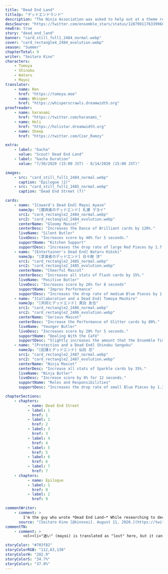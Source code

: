 ```yaml
---
title: "Dead End Land"
titleJp: "デッドエンドランド"
description: "The Ninja Association was asked to help out at a theme restaurant. However, Mayoi—who can't stand crowds—runs off..."
descSource: "https://twitter.com/ensemble_stars/status/1287991176339968001"
newEra: true
story: "dead_end_land"
banner: "card_still_full1_2484_normal.webp"
cover: "card_rectangle4_2484_evolution.webp"
season: "Summer"
chapterTotal: 9
writer: "Seitaro Kino"
characters:
    - Tomoya
    - Shinobu
    - Wataru
    - Mayoi
translator:
    - name: Ren
      href: "https://tomoya.moe"
    - name: Whisper
      href: "https://whisperscrawls.dreamwidth.org"
proofreader:
    - name: haranami
      href: "https://twitter.com/haranami_"
    - name: Holi
      href: "https://holistar.dreamwidth.org"
    - name: Sheep
      href: "https://twitter.com/Czar_Ramzy"

extra:
    - label: "Gacha"
      value: "Scout! Dead End Land"
    - label: "Gacha Duration"
      value: "7/30/2020 (15:00 JST) - 8/14/2020 (15:00 JST)"

images:
    - src: "card_still_full1_2484_normal.webp"
      caption: "Epilogue (2)"
    - src: "card_still_full1_2485_normal.webp"
      caption: "Dead End Street (7)"

cards:
    - name: "[Coward's Dead End] Mayoi Ayase"
      nameJp: "[臆病者のデッドエンド] 礼瀬 マヨイ"
      src1: "card_rectangle2_2484_normal.webp"
      src2: "card_rectangle2_2484_evolution.webp"
      centerName: "Gloomy Mascot"
      centerDesc: "Increases the Dance of Brilliant cards by 120%."
      liveName: "Silent Butler"
      liveDesc: "Increases score by 40% for 5 seconds."
      supportName: "Kitchen Support"
      supportDesc: "Increases the drop rate of large Red Pieces by 1.7."
    - name: "[Entertainer's Dead End] Wataru Hibiki"
      nameJp: "[享楽者のデッドエンド] 日々樹 渉"
      src1: "card_rectangle2_2485_normal.webp"
      src2: "card_rectangle2_2485_evolution.webp"
      centerName: "Cheerful Mascot"
      centerDesc: "Increases all stats of Flash cards by 35%."
      liveName: "Positive Butler"
      liveDesc: "Increases score by 26% for 8 seconds"
      supportName: "Improv Performance"
      supportDesc: "Increases the drop rate of medium Blue Pieces by 1.5."
    - name: "[Collaboration and a Dead End] Tomoya Mashiro"
      nameJp: "[共同とデッドエンド] 真白 友也"
      src1: "card_rectangle2_2486_normal.webp"
      src2: "card_rectangle2_2486_evolution.webp"
      centerName: "Serious Mascot"
      centerDesc: "Increase the Performance of Glitter cards by 80%."
      liveName: "Younger Butler"
      liveDesc: "Increases score by 20% for 5 seconds."
      supportName: "Dealing With the Café"
      supportDesc: "Slightly increases the amount that the Ensemble Time gauge rises."
    - name: "[Protection and a Dead End] Shinobu Sengoku"
      nameJp: "[庇護とデッドエンド] 仙石 忍"
      src1: "card_rectangle2_2487_normal.webp"
      src2: "card_rectangle2_2487_evolution.webp"
      centerName: "Ninja Mascot"
      centerDesc: "Increase all stats of Sparkle cards by 35%."
      liveName: "Ninja Butler"
      liveDesc: "Increase score by 8% for 12 seconds."
      supportName: "Roles and Responsibilities"
      supportDesc: "Increases the drop rate of small Blue Pieces by 1.3."

chapterSections:
    - chapters:
          - name: Dead End Street
          - label: 1
            href: 1
          - label: 2
            href: 2
          - label: 3
            href: 3
          - label: 4
            href: 4
          - label: 5
            href: 5
          - label: 6
            href: 6
          - label: 7
            href: 7
    - chapters:
          - name: Epilogue
          - label: 1
            href: 8
          - label: 2
            href: 9 

commentWriter:
    - comment: > 
        I'm the guy who wrote *Dead End Land~* While researching to decide on a chapter name, I came across the [idiom "生死妄念."](https://yoji.jitenon.jp/yojil/5571.html) It means "to be lost<Fn num="1">"迷い" (mayoi) is translated as "lost" here, but it can also mean doubt, delusion, etc. In Buddhism, it refers to the inability to reach enlightenment.</Fn> in your destructive thoughts forever, even when you reincarnate," which suits Mayoi perfectly! He's literally the personification of it! (he's not)
      source: "[Seitaro Kino [@kinosei]. August 11, 2020.](https://twitter.com/kinosei/status/1292826101463490560)"
commentTN:
    - comment: >
        <ol><li>"迷い" (mayoi) is translated as "lost" here, but it can also mean doubt, delusion, etc. In Buddhism, it refers to the inability to reach enlightenment.</li></ol>

storyColor: "#703f82"
storyColorRGB: "112,63,130"
storyColorH: "282.9"
storyColorS: "34.7%"
storyColorL: "37.8%"
---
```

